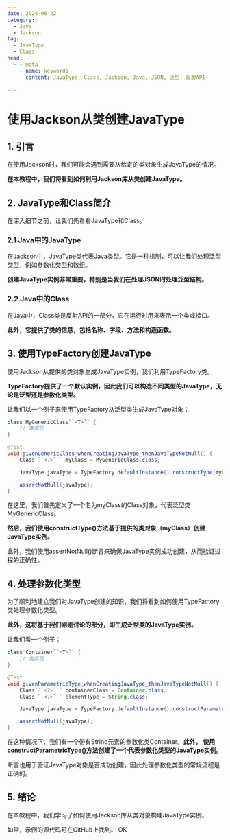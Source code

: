 ```yaml
---
date: 2024-06-22
category: 
  - Java
  - Jackson
tag:
  - JavaType
  - Class
head:
  - - meta
    - name: keywords
      content: JavaType, Class, Jackson, Java, JSON, 泛型, 反射API

---
```

# 使用Jackson从类创建JavaType

## 1. 引言

在使用Jackson时，我们可能会遇到需要从给定的类对象生成JavaType的情况。

**在本教程中，我们将看到如何利用Jackson库从类创建JavaType。**

## 2. JavaType和Class简介

在深入细节之前，让我们先看看JavaType和Class。

### 2.1 Java中的JavaType

在Jackson中，JavaType类代表Java类型。它是一种机制，可以让我们处理泛型类型，例如参数化类型和数组。

**创建JavaType实例非常重要，特别是当我们在处理JSON时处理泛型结构。**

### 2.2 Java中的Class

在Java中，Class类是反射API的一部分，它在运行时用来表示一个类或接口。

**此外，它提供了类的信息，包括名称、字段、方法和构造函数。**

## 3. 使用TypeFactory创建JavaType

使用Jackson从提供的类对象生成JavaType实例，我们利用TypeFactory类。

**TypeFactory提供了一个默认实例，因此我们可以构造不同类型的JavaType，无论是泛型还是参数化类型。**

让我们以一个例子来使用TypeFactory从泛型类生成JavaType对象：

```java
class MyGenericClass``<T>`` {
    // 类实现
}
```

```java
@Test
void givenGenericClass_whenCreatingJavaType_thenJavaTypeNotNull() {
    Class```<?>``` myClass = MyGenericClass.class;

    JavaType javaType = TypeFactory.defaultInstance().constructType(myClass);

    assertNotNull(javaType);
}
```

在这里，我们首先定义了一个名为myClass的Class对象，代表泛型类MyGenericClass。

**然后，我们使用constructType()方法基于提供的类对象（myClass）创建JavaType实例。**

此外，我们使用assertNotNull()断言来确保JavaType实例成功创建，从而验证过程的正确性。

## 4. 处理参数化类型

为了顺利地建立我们对JavaType创建的知识，我们将看到如何使用TypeFactory类处理参数化类型。

**此外，这将基于我们刚刚讨论的部分，即生成泛型类的JavaType实例。**

让我们看一个例子：

```java
class Container``<T>`` {
    // 类实现
}
```

```java
@Test
void givenParametricType_whenCreatingJavaType_thenJavaTypeNotNull() {
    Class```<?>``` containerClass = Container.class;
    Class```<?>``` elementType = String.class;

    JavaType javaType = TypeFactory.defaultInstance().constructParametricType(containerClass, elementType);

    assertNotNull(javaType);
}
```

在这种情况下，我们有一个带有String元素的参数化类Container。**此外，** **使用constructParametricType()方法创建了一个代表参数化类型的JavaType实例。**

断言也用于验证JavaType对象是否成功创建，因此处理参数化类型的常规流程是正确的。

## 5. 结论

在本教程中，我们学习了如何使用Jackson库从类对象构建JavaType实例。

如常，示例的源代码可在GitHub上找到。
OK